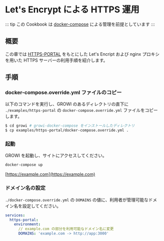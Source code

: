 # Let's Encrypt による HTTPS 運用

::: tip
この Cookbook は [docker-compose](/ja/admin-guide/getting-started/docker-compose.html) による管理を前提としています
:::

## 概要

この章では [HTTPS-PORTAL](https://github.com/SteveLTN/https-portal) をもとにした Let's Encript および nginx プロキシを用いた HTTPS サーバーの利用手順を紹介します。

## 手順

### docker-compose.override.yml ファイルのコピー

以下のコマンドを実行し、GROWI のあるディレクトリの直下に `./examples/https-portal` の `docker-compose.override.yml` ファイルをコピーします。

```bash
$ cd growi # growi-docker-compose をインストールしたディレクトリ
$ cp examples/https-portal/docker-compose.override.yml .
```

### 起動

GROWI を起動し、サイトにアクセスしてください。

```bash
docker-compose up
```

[https://example.com](https://example.com)


### ドメイン名の設定

`./docker-compose.override.yml` の `DOMAINS` の値に、利用者が管理可能なドメイン名を設定してください。

```yaml title="docker-compose.override.yml"
services:
  https-portal:
    environment:
      // example.com の部分を利用可能なドメイン名に変更
      DOMAINS: 'example.com -> http://app:3000' 
```
